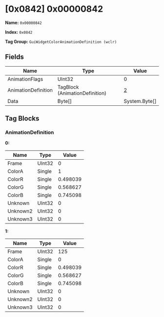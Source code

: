 # [0x0842] 0x00000842

**Name:** ```0x00000842```

**Index:** ```0x0842```

**Tag Group:** ```GuiWidgetColorAnimationDefinition (wclr)```

## Fields

Name	| Type	| Value
---	|---	|---	|
AnimationFlags	|UInt32	|0
AnimationDefinition	|TagBlock (AnimationDefinition)	|[2](#animationdefinition)
Data	|Byte[]	|System.Byte[]


## Tag Blocks

### AnimationDefinition

**0:**

Name	| Type	| Value
---	|---	|---	|
Frame	|UInt32	|0
ColorA	|Single	|1
ColorR	|Single	|0.498039
ColorG	|Single	|0.568627
ColorB	|Single	|0.745098
Unknown	|UInt32	|0
Unknown2	|UInt32	|0
Unknown3	|UInt32	|0


**1:**

Name	| Type	| Value
---	|---	|---	|
Frame	|UInt32	|125
ColorA	|Single	|0
ColorR	|Single	|0.498039
ColorG	|Single	|0.568627
ColorB	|Single	|0.745098
Unknown	|UInt32	|0
Unknown2	|UInt32	|0
Unknown3	|UInt32	|0



